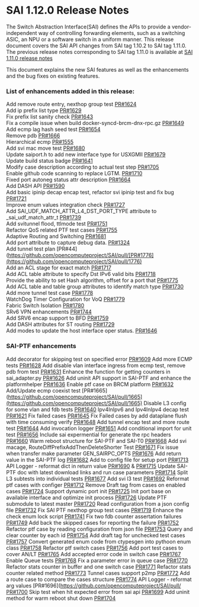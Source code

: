 # SAI 1.12.0 Release Notes

The Switch Abstraction Interface(SAI) defines the APIs to provide a vendor-independent way of controlling forwarding elements, such as a switching ASIC, an NPU or a software switch in a uniform manner. This release document covers the SAI API changes from SAI tag 1.10.2 to SAI tag 1.11.0. The previous release notes corresponding to SAI tag 1.11.0 is available at [SAI 1.11.0 release notes](https://github.com/opencomputeproject/SAI/blob/master/doc/SAI_1.11.0_ReleaseNotes.md) 

This document explains the new SAI features as well as the enhancements and the bug fixes on existing features. 


### List of enhancements added in this release: 

Add remove route entry, nexthop group test [PR#1624](https://github.com/opencomputeproject/SAI/pull/1624) <br> 
Add ip prefix list type [PR#1629](https://github.com/opencomputeproject/SAI/pull/1629) <br> 
Fix prefix list sanity check [PR#1643](https://github.com/opencomputeproject/SAI/pull/1643) <br> 
Fix a compile issue when build docker-syncd-brcm-dnx-rpc.gz [PR#1649](https://github.com/opencomputeproject/SAI/pull/1649) <br> 
Add ecmp lag hash seed test [PR#1654](https://github.com/opencomputeproject/SAI/pull/1654) <br> 
Remove pdb [PR#1666](https://github.com/opencomputeproject/SAI/pull/1666) <br> 
Hierarchical ecmp [PR#1555](https://github.com/opencomputeproject/SAI/pull/1555) <br> 
Add svi mac move test [PR#1680](https://github.com/opencomputeproject/SAI/pull/1680) <br> 
Update saiport.h to add new interface type for USXGMII [PR#1679](https://github.com/opencomputeproject/SAI/pull/1679) <br> 
Update build status badge [PR#1641](https://github.com/opencomputeproject/SAI/pull/1641) <br> 
Modify case description according to actual test step [PR#1705](https://github.com/opencomputeproject/SAI/pull/1705) <br> 
Enable github code scanning to replace LGTM. [PR#1710](https://github.com/opencomputeproject/SAI/pull/1710) <br> 
Fixed port autoneg status attr description [PR#1664](https://github.com/opencomputeproject/SAI/pull/1664) <br> 
Add DASH API [PR#1590](https://github.com/opencomputeproject/SAI/pull/1590) <br> 
Add basic ipinip decap encap test, refactor svi ipinip test and fix bug [PR#1721](https://github.com/opencomputeproject/SAI/pull/1721) <br> 
Improve enum values integration check [PR#1727](https://github.com/opencomputeproject/SAI/pull/1727) <br> 
Add SAI_UDF_MATCH_ATTR_L4_DST_PORT_TYPE attribute to _sai_udf_match_attr_t [PR#1739](https://github.com/opencomputeproject/SAI/pull/1739) <br> 
Add svitunnel flood, ttlmode test [PR#1751](https://github.com/opencomputeproject/SAI/pull/1751) <br> 
Refactor QoS related PTF test cases [PR#1755](https://github.com/opencomputeproject/SAI/pull/1755) <br> 
Adaptive Routing and Switching [PR#1681](https://github.com/opencomputeproject/SAI/pull/1681) <br> 
Add port attribute to capture debug data. [PR#1324](https://github.com/opencomputeproject/SAI/pull/1324) <br> 
Add tunnel test plan [PR#44](https://github.com/opencomputeproject/SAI/pull/[PR#1776](https://github.com/opencomputeproject/SAI/pull/1776) <br> 
Add an ACL stage for exact match [PR#1717](https://github.com/opencomputeproject/SAI/pull/1717) <br> 
Add ACL table attribute to specify Dst IPv6 valid bits [PR#1718](https://github.com/opencomputeproject/SAI/pull/1718) <br> 
Provide the ability to set Hash algorithm, offset for a port that [PR#1775](https://github.com/opencomputeproject/SAI/pull/1775) <br> 
Add ACL table and table group attributes to identify match type [PR#1730](https://github.com/opencomputeproject/SAI/pull/1730) <br> 
Add more tunnel test case [PR#1778](https://github.com/opencomputeproject/SAI/pull/1778) <br> 
WatchDog Timer Configuration for VoQ [PR#1779](https://github.com/opencomputeproject/SAI/pull/1779) <br> 
Fabric Switch Isolation [PR#1780](https://github.com/opencomputeproject/SAI/pull/1780) <br> 
SRv6 VPN enhancements [PR#1744](https://github.com/opencomputeproject/SAI/pull/1744) <br> 
Add SRV6 encap support to BFD [PR#1759](https://github.com/opencomputeproject/SAI/pull/1759) <br> 
Add DASH attributes for ST routing [PR#1729](https://github.com/opencomputeproject/SAI/pull/1729) <br> 
Add modes to update the host interface oper status. [PR#1646](https://github.com/opencomputeproject/SAI/pull/1646) <br> 

### SAI-PTF enhancements <br>

Add decorator for skipping test on specified error [PR#1609](https://github.com/opencomputeproject/SAI/pull/1609) 
Add more ECMP tests [PR#1628](https://github.com/opencomputeproject/SAI/pull/1628)
Add disable vlan interface ingress from ecmp test, remove pdb from test [PR#1631](https://github.com/opencomputeproject/SAI/pull/1631)
Enhance the function for getting counters in sai_adapter.py [PR#1626](https://github.com/opencomputeproject/SAI/pull/1626)
Add uninit API support in SAI-PTF and enhance the platformhelper [PR#1636](https://github.com/opencomputeproject/SAI/pull/1636)
Enable ptf case on BRCM platform [PR#1632](https://github.com/opencomputeproject/SAI/pull/1632)
Add/Update ecmp coexist test [PR#1665](https://github.com/opencomputeproject/SAI/pull/1665](https://github.com/opencomputeproject/SAI/pull/1665)
Disable L3 config for some vlan and fdb tests [PR#1640](https://github.com/opencomputeproject/SAI/pull/1640)
Ipv4InIpv6 and Ipv4InIpv4 decap test [PR#1621](https://github.com/opencomputeproject/SAI/pull/1621)
Fix failed cases [PR#1645](https://github.com/opencomputeproject/SAI/pull/1645)
Fix Failed cases by add dataplane flush with time consuming verify [PR#1648](https://github.com/opencomputeproject/SAI/pull/1648)
Add tunnel encap test and more route test [PR#1644](https://github.com/opencomputeproject/SAI/pull/1644) 
Add invocation logger [PR#1651](https://github.com/opencomputeproject/SAI/pull/1651) 
Add conditional import for unit test [PR#1656](https://github.com/opencomputeproject/SAI/pull/1656) 
Include sai expermential for generate the rpc headers [PR#1660](https://github.com/opencomputeproject/SAI/pull/1660) 
Warm reboot structure for SAI-PTF and SAI-T0 [PR#1668](https://github.com/opencomputeproject/SAI/pull/1668)
Add svi macage, RouteDiffPrefixAddThenDeleteShorter Test [PR#1671](https://github.com/opencomputeproject/SAI/pull/1671)
Fix issue when transfer make parameter GEN_SAIRPC_OPTS [PR#1676](https://github.com/opencomputeproject/SAI/pull/1676) 
Add return value in the SAI-PTF log [PR#1682](https://github.com/opencomputeproject/SAI/pull/1682) 
Add to config file for setup port [PR#1713](https://github.com/opencomputeproject/SAI/pull/1713) 
API Logger - reformat dict in return value [PR#1690](https://github.com/opencomputeproject/SAI/pull/1690) & [PR#1715](https://github.com/opencomputeproject/SAI/pull/1715)
Update SAI-PTF doc with latest download links and run case parameters [PR#1714](https://github.com/opencomputeproject/SAI/pull/1714) 
Split L3 subtests into individual tests [PR#1677](https://github.com/opencomputeproject/SAI/pull/1677) 
Add svi l3 test [PR#1692](https://github.com/opencomputeproject/SAI/pull/1692) 
Reformat ptf cases with configer [PR#1712](https://github.com/opencomputeproject/SAI/pull/1712) 
Remove Draft tag from cases on enabled cases [PR#1724](https://github.com/opencomputeproject/SAI/pull/1724) 
Support dynamic port init [PR#1725](https://github.com/opencomputeproject/SAI/pull/1725) 
Init port base on available interface and optimize init process [PR#1726](https://github.com/opencomputeproject/SAI/pull/1726)
Update PTF submodule to latest master [PR#1720](https://github.com/opencomputeproject/SAI/pull/1720) 
Read configuration from a json config file [PR#1732](https://github.com/opencomputeproject/SAI/pull/1732) 
Fix SAI PTF nexthop group test cases [PR#1719](https://github.com/opencomputeproject/SAI/pull/1719) 
Enhance the check enum lock script [PR#1741](https://github.com/opencomputeproject/SAI/pull/1741)
Fix two fdb counter assertation failures [PR#1749](https://github.com/opencomputeproject/SAI/pull/1749)
Add back the skipped cases for reporting the failure [PR#1752](https://github.com/opencomputeproject/SAI/pull/1752) 
Refactor ptf case by reading configuration from json file [PR#1753](https://github.com/opencomputeproject/SAI/pull/1753)
Query and clear counter by each id [PR#1754](https://github.com/opencomputeproject/SAI/pull/1754)
Add draft tag for unchecked test cases [PR#1757](https://github.com/opencomputeproject/SAI/pull/1757) 
Convert generated enum code from ctypesgen into pythoon enum class [PR#1758](https://github.com/opencomputeproject/SAI/pull/1758)
Refactor ptf switch cases [PR#1756](https://github.com/opencomputeproject/SAI/pull/1756) 
Add port test cases to cover AN/LT [PR#1765](https://github.com/opencomputeproject/SAI/pull/1765) 
Add accepted error code in switch case [PR#1767](https://github.com/opencomputeproject/SAI/pull/1767) 
Enable Queue tests [PR#1768](https://github.com/opencomputeproject/SAI/pull/1768) 
Fix a parameter error in queue case [PR#1770](https://github.com/opencomputeproject/SAI/pull/1770) 
Refactor stats counter in buffer and one switch case [PR#1771](https://github.com/opencomputeproject/SAI/pull/1771) 
Refactor stats counter related method [PR#1773](https://github.com/opencomputeproject/SAI/pull/1773) 
Tunnel cases support p2mp [PR#1772](https://github.com/opencomputeproject/SAI/pull/1772) 
Add a route case to compare the cases structure [PR#1774](https://github.com/opencomputeproject/SAI/pull/1774) 
API Logger - reformat arg values [PR#1696](https://github.com/opencomputeproject/SAI/pull/ [PR#1700](https://github.com/opencomputeproject/SAI/pull/1696)
Skip test when hit expected error from sai api [PR#1699](https://github.com/opencomputeproject/SAI/pull/1699) 
Add uninit method for warm reboot shut down [PR#1704](https://github.com/opencomputeproject/SAI/pull/1704) 

